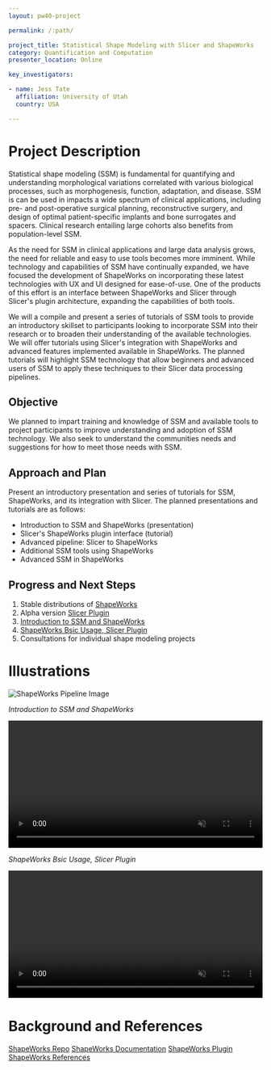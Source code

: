 ```yaml
---
layout: pw40-project

permalink: /:path/

project_title: Statistical Shape Modeling with Slicer and ShapeWorks
category: Quantification and Computation
presenter_location: Online

key_investigators:

- name: Jess Tate
  affiliation: University of Utah
  country: USA

---
```


# Project Description

<!-- Add a short paragraph describing the project. -->

Statistical shape modeling (SSM) is fundamental for quantifying and understanding morphological variations correlated with various biological processes, such as morphogenesis, function, adaptation, and disease. SSM is can be used in impacts a wide spectrum of clinical applications, including pre- and post-operative surgical planning, reconstructive surgery, and design of optimal patient-specific implants and bone surrogates and spacers. Clinical research entailing large cohorts also benefits from population-level SSM.

As the need for SSM in clinical applications and large data analysis grows, the need for reliable and easy to use tools becomes more imminent. While technology and capabilities of SSM have continually expanded, we have focused the development of ShapeWorks on incorporating these latest technologies with UX and UI designed for ease-of-use. One of the products of this effort is an interface between ShapeWorks and Slicer through Slicer's plugin architecture, expanding the capabilities of both tools.

We will a compile and present a series of tutorials of SSM tools to provide an introductory skillset to participants looking to incorporate SSM into their research or to broaden their understanding of the available technologies.  We will offer tutorials using Slicer's integration with ShapeWorks and advanced features implemented available in ShapeWorks.  The planned tutorials will highlight SSM technology that allow beginners and advanced users of SSM to apply these techniques to their Slicer data processing pipelines.

## Objective

<!-- Describe here WHAT you would like to achieve (what you will have as end result). -->

We planned to impart training and knowledge of SSM and available tools to project participants to improve understanding and adoption of SSM technology.  We also seek to understand the communities needs and suggestions for how to meet those needs with SSM.

## Approach and Plan

<!-- Describe here HOW you would like to achieve the objectives stated above. -->

Present an introductory presentation and series of tutorials for SSM, ShapeWorks, and its integration with Slicer.  The planned presentations and tutorials are as follows:

 - Introduction to SSM and ShapeWorks (presentation)
 - Slicer's ShapeWorks plugin interface (tutorial)
 - Advanced pipeline: Slicer to ShapeWorks
 - Additional SSM tools using ShapeWorks
 - Advanced SSM in ShapeWorks


## Progress and Next Steps

<!-- Update this section as you make progress, describing of what you have ACTUALLY DONE.
     If there are specific steps that you could not complete then you can describe them here, too. -->

1.  Stable distributions of [ShapeWorks](https://github.com/SCIInstitute/ShapeWorks)
2.  Alpha version [Slicer Plugin](https://github.com/SCIInstitute/ShapeworksSlicerExtension)
3.  [Introduction to SSM and ShapeWorks](https://www.sci.utah.edu/~shapeworks/doc-resources/mp4s/PW40_SW_introduction.mp4)
4.  [ShapeWorks Bsic Usage, Slicer Plugin](https://www.sci.utah.edu/~shapeworks/doc-resources/mp4s/PW40_SW_tutorial.mp4)
5.  Consultations for individual shape modeling projects

# Illustrations

  <!-- Add pictures and links to videos that demonstrate what has been accomplished. -->

![ShapeWorks Pipeline Image](http://sciinstitute.github.io/ShapeWorks/latest/img/home/about-shapeworks.png)

*Introduction to SSM and ShapeWorks*
<p><video src="https://www.sci.utah.edu/~shapeworks/doc-resources/mp4s/PW40_SW_introduction.mp4" autoplay muted loop controls style="width:100%"></p>
  
*ShapeWorks Bsic Usage, Slicer Plugin*
<p><video src="https://www.sci.utah.edu/~shapeworks/doc-resources/mp4s/PW40_SW_tutorial.mp4" autoplay muted loop controls style="width:100%"></p>

# Background and References

<!-- If you developed any software, include link to the source code repository.
     If possible, also add links to sample data, and to any relevant publications. -->

[ShapeWorks Repo](https://github.com/SCIInstitute/ShapeWorks)
[ShapeWorks Documentation](http://sciinstitute.github.io/ShapeWorks/latest/)
[ShapeWorks Plugin](https://github.com/SCIInstitute/ShapeworksSlicerExtension)
[ShapeWorks References](http://sciinstitute.github.io/ShapeWorks/latest/users/papers.html)
